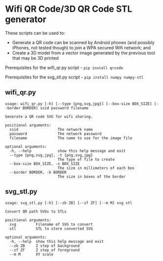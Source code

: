 # Wifi QR Code/3D QR Code STL generator

These scripts can be used to:
* Generate a QR code can be scanned by Android phones (and possibly iPhones, not tested though) to join a WPA secured Wifi network; and
* Create a 3D model from a vector image generated by the previous tool that may be 3D printed

Prerequisites for the wifi_qr.py script - `pip install qrcode`

Prerequisites for the svg_stl.py script - `pip install numpy numpy-stl`

## wifi_qr.py
```
usage: wifi_qr.py [-h] [--type {png,svg,jpg}] [--box-size BOX_SIZE] [--border BORDER] ssid password filename

Generate a QR code SVG for wifi sharing.

positional arguments:
  ssid                  The network name
  password              The network password
  filename              The name to use for the image file

optional arguments:
  -h, --help            show this help message and exit
  --type {png,svg,jpg}, -t {png,svg,jpg}
                        The type of file to create
  --box-size BOX_SIZE, -s BOX_SIZE
                        The size in millimeters of each box
  --border BORDER, -b BORDER
                        The size in boxes of the border
```

## svg_stl.py
```
usage: svg_stl.py [-h] [--zb ZB] [--zf ZF] [--m M] svg stl

Convert QR path SVGs to STLs

positional arguments:
  svg         Filename of SVG to convert
  stl         STL to store converted SVG

optional arguments:
  -h, --help  show this help message and exit
  --zb ZB     Z step of background
  --zf ZF     Z step of foreground
  --m M       XY scale
```